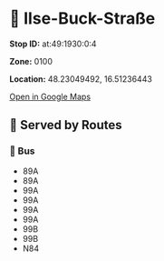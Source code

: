 # 🚉 Ilse-Buck-Straße


**Stop ID:** at:49:1930:0:4

**Zone:** 0100

**Location:** 48.23049492, 16.51236443

[Open in Google Maps](https://www.google.com/maps?q=48.23049492,16.51236443)

## 🚆 Served by Routes

### 🚌 Bus
- 89A
- 89A
- 99A
- 99A
- 99A
- 99A
- 99B
- 99B
- N84
